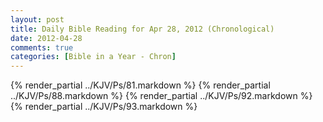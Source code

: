 ```yaml
---
layout: post
title: Daily Bible Reading for Apr 28, 2012 (Chronological)
date: 2012-04-28
comments: true
categories: [Bible in a Year - Chron]
---
```

{% render_partial ../KJV/Ps/81.markdown %}
{% render_partial ../KJV/Ps/88.markdown %}
{% render_partial ../KJV/Ps/92.markdown %}
{% render_partial ../KJV/Ps/93.markdown %}
